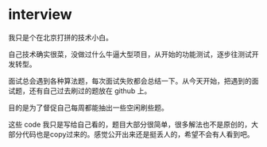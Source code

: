 # interview

我只是个在北京打拼的技术小白。

自己技术确实很菜，没做过什么牛逼大型项目，从开始的功能测试，逐步往测试开发转型。

面试总会遇到各种算法题，每次面试失败都会总结一下。从今天开始，把遇到的面试题，还有自己过去刷过的题放在 github 上。

目的是为了督促自己每周都能抽出一些空闲刷些题。

这些 code 我只是写给自己看的，题目大部分很简单，很多解法也不是原创的，大部分代码也是copy过来的。感觉公开出来还是挺丢人的，希望不会有人看到吧。
